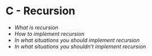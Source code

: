 # C - Recursion
- *What is recursion*
- *How to implement recursion*
- *In what situations you should implement recursion*
- *In what situations you shouldn’t implement recursion*
